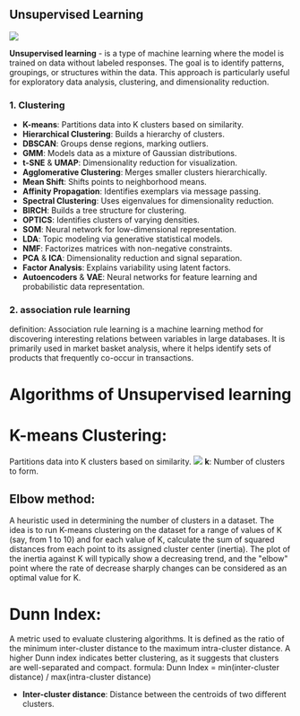## Unsupervised Learning
<img src="https://www.cronj.com/blog/wp-content/uploads/Unsupervised-Learning-2048x1031.jpg"/>

**Unsupervised learning** - is a type of machine learning where the model is trained on data without labeled responses. The goal is to identify patterns, groupings, or structures within the data. This approach is particularly useful for exploratory data analysis, clustering, and dimensionality reduction.
### 1. Clustering
- **K-means**: Partitions data into K clusters based on similarity.
- **Hierarchical Clustering**: Builds a hierarchy of clusters.
- **DBSCAN**: Groups dense regions, marking outliers.
- **GMM**: Models data as a mixture of Gaussian distributions.
- **t-SNE** & **UMAP**: Dimensionality reduction for visualization.
- **Agglomerative Clustering**: Merges smaller clusters hierarchically.
- **Mean Shift**: Shifts points to neighborhood means.
- **Affinity Propagation**: Identifies exemplars via message passing.
- **Spectral Clustering**: Uses eigenvalues for dimensionality reduction.
- **BIRCH**: Builds a tree structure for clustering.
- **OPTICS**: Identifies clusters of varying densities.
- **SOM**: Neural network for low-dimensional representation.
- **LDA**: Topic modeling via generative statistical models.
- **NMF**: Factorizes matrices with non-negative constraints.
- **PCA** & **ICA**: Dimensionality reduction and signal separation.
- **Factor Analysis**: Explains variability using latent factors.
- **Autoencoders** & **VAE**: Neural networks for feature learning and probabilistic data representation.


### 2. association rule learning
definition: Association rule learning is a machine learning method for discovering interesting relations between variables in large databases. It is primarily used in market basket analysis, where it helps identify sets of products that frequently co-occur in transactions.


# Algorithms of Unsupervised learning
# **K-means Clustering**: 
Partitions data into K clusters based on similarity.
<img src="https://miro.medium.com/max/12094/1*IXGsBrC9FnSHGJVw9lDhQA.png"/>
**k**: Number of clusters to form.

## **Elbow method**:
A heuristic used in determining the number of clusters in a dataset. The idea is to run K-means clustering on the dataset for a range of values of K (say, from 1 to 10) and for each value of K, calculate the sum of squared distances from each point to its assigned cluster center (inertia). The plot of the inertia against K will typically show a decreasing trend, and the "elbow" point where the rate of decrease sharply changes can be considered as an optimal value for K.

# **Dunn Index**:
A metric used to evaluate clustering algorithms. It is defined as the ratio of the minimum inter-cluster distance to the maximum intra-cluster distance. A higher Dunn index indicates better clustering, as it suggests that clusters are well-separated and compact.
formula:
Dunn Index = min(inter-cluster distance) / max(intra-cluster distance)
- **Inter-cluster distance**: Distance between the centroids of two different clusters.